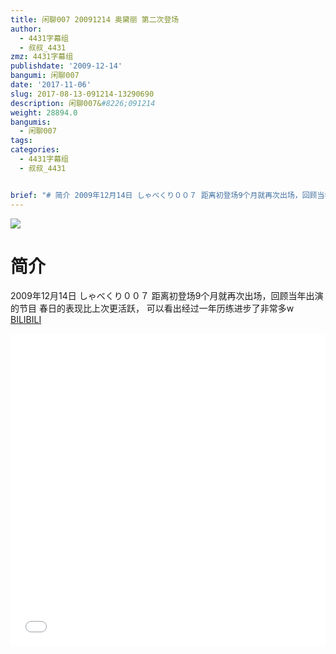 ```yaml
---
title: 闲聊007 20091214 奥黛丽 第二次登场
author:
  - 4431字幕组
  - 叔叔_4431
zmz: 4431字幕组
publishdate: '2009-12-14'
bangumi: 闲聊007
date: '2017-11-06'
slug: 2017-08-13-091214-13290690
description: 闲聊007&#8226;091214
weight: 28894.0
bangumis:
  - 闲聊007
tags:
categories:
  - 4431字幕组
  - 叔叔_4431


brief: "# 简介 2009年12月14日 しゃべくり００７ 距离初登场9个月就再次出场，回顾当年出演的节目 春日的表现比上次更活跃， 可以看出经过一年历练进步了非常多w"
---
```

![](https://i.imgur.com/giUJblF.png)
# 简介  
2009年12月14日 しゃべくり００７
距离初登场9个月就再次出场，回顾当年出演的节目
春日的表现比上次更活跃，
可以看出经过一年历练进步了非常多w
  [BILIBILI](https://www.bilibili.com/video/av13290690/)

  <iframe src="//www.bilibili.com/blackboard/player.html?aid=13290690" width="100%" height="500" frameborder="0" allowfullscreen="allowfullscreen"></iframe>
